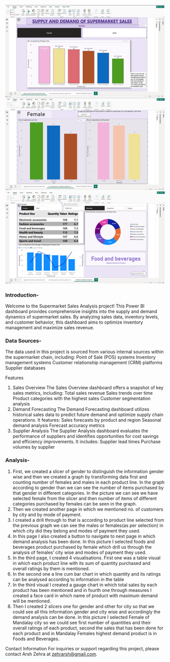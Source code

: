 ![Alt Text](SupplyandDemandofSupermarketSales.png)
![Alt Text](CityandPaymentaccordingtoGenderandProductLineSelected.png)
![Alt Text](ProductDemandAnalysis.png)

### Introduction-
Welcome to the Supermarket Sales Analysis project! This Power BI dashboard provides comprehensive insights into the supply and demand dynamics of supermarket sales. By analyzing sales data, inventory levels, and customer behavior, this dashboard aims to optimize inventory management and maximize sales revenue.

### Data Sources-
The data used in this project is sourced from various internal sources within the supermarket chain, including:
Point of Sale (POS) systems
Inventory management systems
Customer relationship management (CRM) platforms
Supplier databases

Features
1. Sales Overview
The Sales Overview dashboard offers a snapshot of key sales metrics, including:
Total sales revenue
Sales trends over time
Product categories with the highest sales
Customer segmentation analysis
2. Demand Forecasting
The Demand Forecasting dashboard utilizes historical sales data to predict future demand and optimize supply chain operations. It features:
Sales forecasts by product and region
Seasonal demand analysis
Forecast accuracy metrics
4. Supplier Analysis
The Supplier Analysis dashboard evaluates the performance of suppliers and identifies opportunities for cost savings and efficiency improvements. It includes:
Supplier lead times
Purchase volumes by supplier

### Analysis-
1. First, we created a slicer of gender to distinguish the information gender wise and then we created a graph by transforming data first and counting number of females and males in each product line. In the graph according to gender than we can see the number of items purchased by that gender in different categories. In the picture we can see we have selected female from the slicer and then number of items of different categories purchased by females can be seen in the graph.
2. Then we created another page in which we mentioned no. of customers by city and by mode of payment. 
3. I created a drill through to that is according to product line selected from the previous graph we can see the males or females(as per selection) in which city did they belong and modes of payment they used.
4. In this page I also created a button to navigate to next page in which demand analysis has been done. In this picture I selected foods and beverages product purchased by female which drill us through the analysis of females’ city wise and modes of payment they used.
5. In the third page, I created 4 visualisations. First one was a table visual in which each product line with its sum of quantity purchased and overall ratings by them is mentioned.
6. In the second one a line cum bar chart in which quantity and its ratings can be analysed according to information in the table
7. In the third visual I created a gauge chart in which total sales by each product has been mentioned and in fourth one through measures I created a face card in which name of product with maximum demand will be mentioned.
8. Then I created 2 slicers one for gender and other for city so that we could see all this information gender and city wise and accordingly the demand analysis can be done. In this picture I selected Female of Mandalay city so we could see first number of quantities and their overall ratings of each product, second the sales that has been done for each product and in Mandalay Females highest demand product is in Foods and Beverages.


Contact Information
For inquiries or support regarding this project, please contact Arsh Zehra at zehrarsh@gmail.com.
